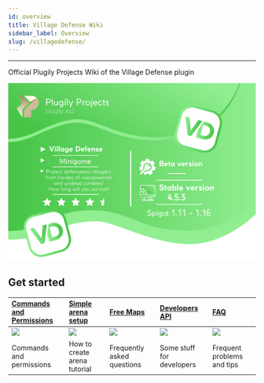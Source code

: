 ```yaml
---
id: overview
title: Village Defense Wiki
sidebar_label: Overview
slug: /villagedefense/
---
```


---
Official Plugily Projects Wiki of the Village Defense plugin

![](.gitbook/assets/vd.png)

## Get started

| [Commands and Permissions](setup/cmd-perms.md) | [Simple arena setup](setup/simple-setup.md) | [Free Maps](setup/free-maps.md) | [Developers API](development/developer-api.md) | [FAQ](support/faq.md) |
| :--- | :--- | :--- | :--- | :--- |
| ![](https://i.imgur.com/8FJE8tg.png) | ![](https://i.imgur.com/ekmDyHw.png) | ![](https://i.imgur.com/4SndPkW.png) | ![](https://i.imgur.com/RDZGbgs.png) | ![](https://i.imgur.com/cBRPKFZ.png) |
| Commands and permissions | How to create arena tutorial | Frequently asked questions | Some stuff for developers | Frequent problems and tips |



